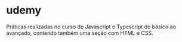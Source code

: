# udemy
 Práticas realizadas no curso de Javascript e Typescript do básico ao avançado, contendo também uma seção com HTML e CSS.
